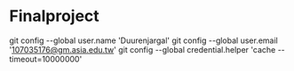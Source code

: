 # Finalproject
git config --global user.name 'Duurenjargal'
git config --global user.email '107035176@gm.asia.edu.tw'
git config --global credential.helper 'cache --timeout=10000000'
